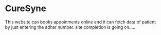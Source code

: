 # CureSyne
This website can books appoinments online and it can fetch data of patient by just entering the adhar number. site completion is going on.....
